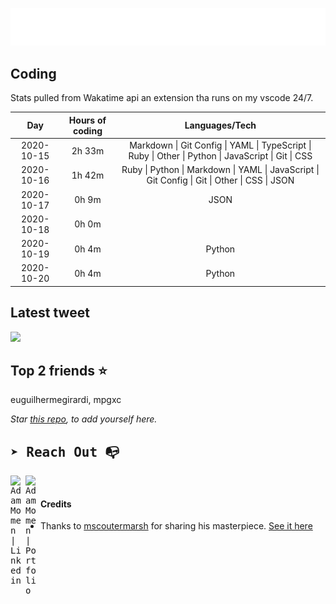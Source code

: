
![test image size](/assets/welcome_message.gif)

## Coding
Stats pulled from Wakatime api an extension tha runs on my vscode 24/7.

|Day|Hours of coding|Languages/Tech|
|:-:|:-:|:-:|
|2020-10-15|2h 33m|Markdown &#124; Git Config &#124; YAML &#124; TypeScript &#124; Ruby &#124; Other &#124; Python &#124; JavaScript &#124; Git &#124; CSS|
|2020-10-16|1h 42m|Ruby &#124; Python &#124; Markdown &#124; YAML &#124; JavaScript &#124; Git Config &#124; Git &#124; Other &#124; CSS &#124; JSON|
|2020-10-17|0h 9m|JSON|
|2020-10-18|0h 0m||
|2020-10-19|0h 4m|Python|
|2020-10-20|0h 4m|Python|

## Latest tweet
[<img src="https://hcti.io/v1/image/ab04658c-d471-463b-9fb4-374a9607b507" width="400">](https://twitter.com/adammomen8/status/1316739109638090754)

## Top 2 friends ⭐️
euguilhermegirardi, mpgxc

*Star [this repo](https://github.com/AdamMomen/AdamMomen), to add yourself here.*


<samp>

## ➤ Reach Out :mailbox_with_no_mail:

>
  <a href="https://www.linkedin.com/in/adam-momen-99596275/">
     <img align="left" alt="Adam Momen | Linkedin" width="24px" src="./assets/Linkedin.svg" />
   </a>

   <a href="https://adammomen.com/">
     <img align="left" alt="Adam Momen | Portfolio" width="24px" src="./assets/web.svg" />
   </a>

</samp>

<br>

#### Credits
* Thanks to [mscoutermarsh](https://github.com/mscoutermarsh) for sharing his masterpiece. [See it here](https://github.com/mscoutermarsh/mscoutermarsh)